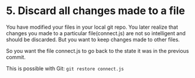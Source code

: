 # 5. Discard all changes made to a file

You have modified your files in your local git repo. You later realize that changes you made to a particular file(connect.js) are not so intelligent and should be discarded. But you want to keep changes made to other files.

So you want the file connect.js to go back to the state it was in the previous commit.

This is possible with Git: `git restore connect.js`